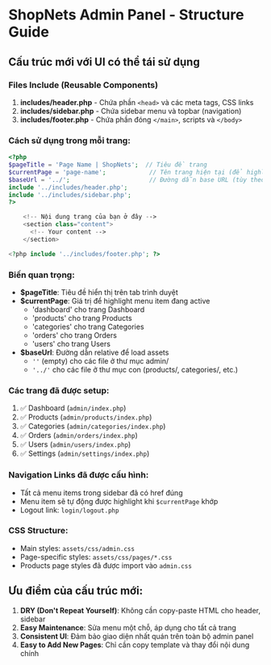 # ShopNets Admin Panel - Structure Guide

## Cấu trúc mới với UI có thể tái sử dụng

### Files Include (Reusable Components)

1. **includes/header.php** - Chứa phần `<head>` và các meta tags, CSS links
2. **includes/sidebar.php** - Chứa sidebar menu và topbar (navigation)
3. **includes/footer.php** - Chứa phần đóng `</main>`, scripts và `</body>`

### Cách sử dụng trong mỗi trang:

```php
<?php 
$pageTitle = 'Page Name | ShopNets';  // Tiêu đề trang
$currentPage = 'page-name';            // Tên trang hiện tại (để highlight menu)
$baseUrl = '../';                      // Đường dẫn base URL (tùy theo vị trí file)
include '../includes/header.php';
include '../includes/sidebar.php';
?>

    <!-- Nội dung trang của bạn ở đây -->
    <section class="content">
      <!-- Your content -->
    </section>

<?php include '../includes/footer.php'; ?>
```

### Biến quan trọng:

- **$pageTitle**: Tiêu đề hiển thị trên tab trình duyệt
- **$currentPage**: Giá trị để highlight menu item đang active
  - 'dashboard' cho trang Dashboard
  - 'products' cho trang Products
  - 'categories' cho trang Categories
  - 'orders' cho trang Orders
  - 'users' cho trang Users
- **$baseUrl**: Đường dẫn relative để load assets
  - `''` (empty) cho các file ở thư mục admin/
  - `'../'` cho các file ở thư mục con (products/, categories/, etc.)

### Các trang đã được setup:

1. ✅ Dashboard (`admin/index.php`)
2. ✅ Products (`admin/products/index.php`)
3. ✅ Categories (`admin/categories/index.php`)
4. ✅ Orders (`admin/orders/index.php`)
5. ✅ Users (`admin/users/index.php`)
6. ✅ Settings (`admin/settings/index.php`)

### Navigation Links đã được cấu hình:

- Tất cả menu items trong sidebar đã có href đúng
- Menu item sẽ tự động được highlight khi `$currentPage` khớp
- Logout link: `login/logout.php`

### CSS Structure:

- Main styles: `assets/css/admin.css`
- Page-specific styles: `assets/css/pages/*.css`
- Products page styles đã được import vào `admin.css`

## Ưu điểm của cấu trúc mới:

1. **DRY (Don't Repeat Yourself)**: Không cần copy-paste HTML cho header, sidebar
2. **Easy Maintenance**: Sửa menu một chỗ, áp dụng cho tất cả trang
3. **Consistent UI**: Đảm bảo giao diện nhất quán trên toàn bộ admin panel
4. **Easy to Add New Pages**: Chỉ cần copy template và thay đổi nội dung chính
